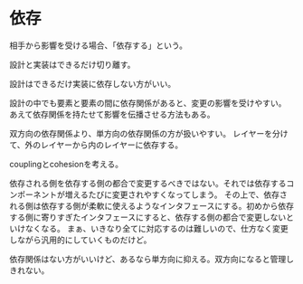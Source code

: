 # 依存

相手から影響を受ける場合、「依存する」という。

設計と実装はできるだけ切り離す。

設計はできるだけ実装に依存しない方がいい。

設計の中でも要素と要素の間に依存関係があると、変更の影響を受けやすい。
あえて依存関係を持たせて影響を伝播させる方法もある。

双方向の依存関係より、単方向の依存関係の方が扱いやすい。
レイヤーを分けて、外のレイヤーから内のレイヤーに依存する。

couplingとcohesionを考える。

依存される側を依存する側の都合で変更するべきではない。それでは依存するコンポーネントが増えるたびに変更されやすくなってしまう。
その上で、依存される側は依存する側が柔軟に使えるようなインタフェースにする。初めから依存する側に寄りすぎたインタフェースにすると、依存する側の都合で変更しないといけなくなる。
まぁ、いきなり全てに対応するのは難しいので、仕方なく変更しながら汎用的にしていくものだけど。

依存関係はない方がいいけど、あるなら単方向に抑える。双方向になると管理しきれない。
